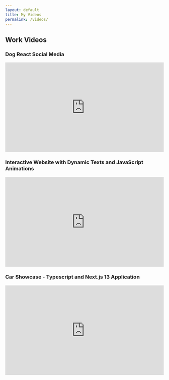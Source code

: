 ```yaml
---
layout: default
title: My Videos
permalink: /videos/
---
```


## Work Videos

### Dog React Social Media

<div style="position:relative;padding-top:56.25%;">
<iframe src="https://www.youtube.com/embed/hlNyOO55hxk" style="position:absolute;top:0;left:0;width:100%;height:100%;" frameborder="0" allowfullscreen></iframe>
</div>

### Interactive Website with Dynamic Texts and JavaScript Animations

<div style="position:relative;padding-top:56.25%;">
<iframe src="https://www.youtube.com/embed/17buOCHn-4E" style="position:absolute;top:0;left:0;width:100%;height:100%;" frameborder="0" allowfullscreen></iframe>
</div>

### Car Showcase - Typescript and Next.js 13 Application

<div style="position:relative;padding-top:56.25%;">
<iframe src="https://www.youtube.com/embed/QJU6HT7sNnM" style="position:absolute;top:0;left:0;width:100%;height:100%;" frameborder="0" allowfullscreen></iframe>
</div>
